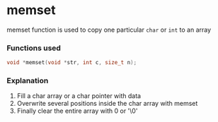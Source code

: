 # memset

memset function is used to copy one particular `char` or `int` to an array

### Functions used

```c
void *memset(void *str, int c, size_t n);
```

### Explanation

1. Fill a char array or a char pointer with data
2. Overwrite several positions inside the char array with memset
3. Finally clear the entire array with 0 or '\0'

